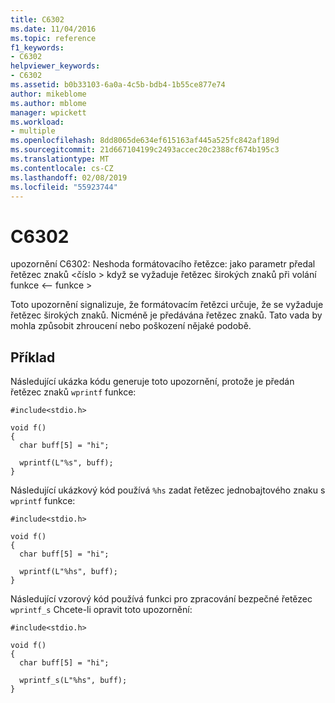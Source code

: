 ```yaml
---
title: C6302
ms.date: 11/04/2016
ms.topic: reference
f1_keywords:
- C6302
helpviewer_keywords:
- C6302
ms.assetid: b0b33103-6a0a-4c5b-bdb4-1b55ce877e74
author: mikeblome
ms.author: mblome
manager: wpickett
ms.workload:
- multiple
ms.openlocfilehash: 8dd8065de634ef615163af445a525fc842af189d
ms.sourcegitcommit: 21d667104199c2493accec20c2388cf674b195c3
ms.translationtype: MT
ms.contentlocale: cs-CZ
ms.lasthandoff: 02/08/2019
ms.locfileid: "55923744"
---
```

# <a name="c6302"></a>C6302
upozornění C6302: Neshoda formátovacího řetězce: jako parametr předal řetězec znaků \<číslo > když se vyžaduje řetězec širokých znaků při volání funkce \<– funkce >

 Toto upozornění signalizuje, že formátovacím řetězci určuje, že se vyžaduje řetězec širokých znaků. Nicméně je předávána řetězec znaků. Tato vada by mohla způsobit zhroucení nebo poškození nějaké podobě.

## <a name="example"></a>Příklad
 Následující ukázka kódu generuje toto upozornění, protože je předán řetězec znaků `wprintf` funkce:

```
#include<stdio.h>

void f()
{
  char buff[5] = "hi";

  wprintf(L"%s", buff);
}
```

 Následující ukázkový kód používá `%hs` zadat řetězec jednobajtového znaku s `wprintf` funkce:

```
#include<stdio.h>

void f()
{
  char buff[5] = "hi";

  wprintf(L"%hs", buff);
}
```

 Následující vzorový kód používá funkci pro zpracování bezpečné řetězec `wprintf_s` Chcete-li opravit toto upozornění:

```
#include<stdio.h>

void f()
{
  char buff[5] = "hi";

  wprintf_s(L"%hs", buff);
}
```